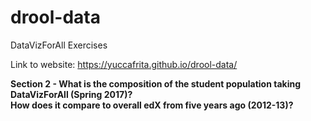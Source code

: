 # drool-data
DataVizForAll Exercises

Link to website: https://yuccafrita.github.io/drool-data/

<b> Section 2 - </b> 
<b> What is the composition of the student population taking DataVizForAll (Spring 2017)? </b>  
<b> How does it compare to overall edX from five years ago (2012-13)? </b>
